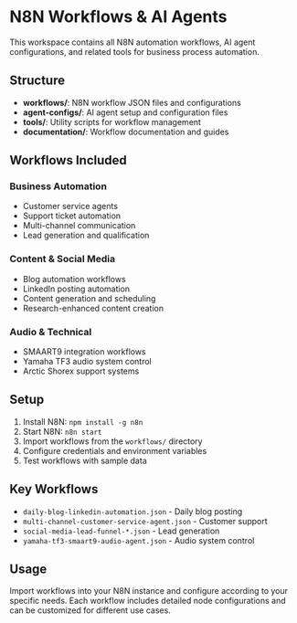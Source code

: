 # N8N Workflows & AI Agents

This workspace contains all N8N automation workflows, AI agent configurations, and related tools for business process automation.

## Structure

- **workflows/**: N8N workflow JSON files and configurations
- **agent-configs/**: AI agent setup and configuration files
- **tools/**: Utility scripts for workflow management
- **documentation/**: Workflow documentation and guides

## Workflows Included

### Business Automation

- Customer service agents
- Support ticket automation
- Multi-channel communication
- Lead generation and qualification

### Content & Social Media

- Blog automation workflows
- LinkedIn posting automation
- Content generation and scheduling
- Research-enhanced content creation

### Audio & Technical

- SMAART9 integration workflows
- Yamaha TF3 audio system control
- Arctic Shorex support systems

## Setup

1. Install N8N: `npm install -g n8n`
2. Start N8N: `n8n start`
3. Import workflows from the `workflows/` directory
4. Configure credentials and environment variables
5. Test workflows with sample data

## Key Workflows

- `daily-blog-linkedin-automation.json` - Daily blog posting
- `multi-channel-customer-service-agent.json` - Customer support
- `social-media-lead-funnel-*.json` - Lead generation
- `yamaha-tf3-smaart9-audio-agent.json` - Audio system control

## Usage

Import workflows into your N8N instance and configure according to your specific needs. Each workflow includes detailed node configurations and can be customized for different use cases.
